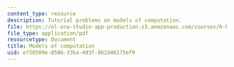 ```yaml
---
content_type: resource
description: Tutorial problems on models of computation.
file: https://ol-ocw-studio-app-production.s3.amazonaws.com/courses/6-004-computation-structures-spring-2009/e750509e858633ba493f8b2d46175ef9_MIT6_004s09_tutor10.pdf
file_type: application/pdf
resourcetype: Document
title: Models of computation
uid: e750509e-8586-33ba-493f-8b2d46175ef9
---
```

